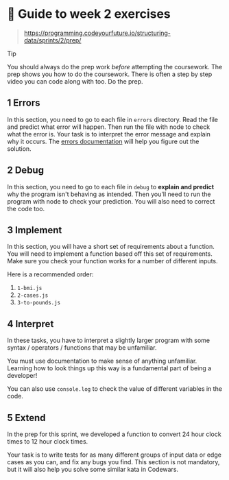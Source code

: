 # 🧭 Guide to week 2 exercises

> https://programming.codeyourfuture.io/structuring-data/sprints/2/prep/

> [!TIP]
> You should always do the prep work _before_ attempting the coursework.
> The prep shows you how to do the coursework.
> There is often a step by step video you can code along with too.
> Do the prep.

## 1 Errors

In this section, you need to go to each file in `errors` directory. Read the file and predict what error will happen. Then run the file with node to check what the error is. Your task is to interpret the error message and explain why it occurs. The [errors documentation](https://developer.mozilla.org/en-US/docs/Web/JavaScript/Reference/Errors) will help you figure out the solution.

## 2 Debug

In this section, you need to go to each file in `debug` to **explain and predict** why the program isn't behaving as intended. Then you'll need to run the program with node to check your prediction. You will also need to correct the code too.

## 3 Implement

In this section, you will have a short set of requirements about a function. You will need to implement a function based off this set of requirements. Make sure you check your function works for a number of different inputs.

Here is a recommended order:

1. `1-bmi.js`
1. `2-cases.js`
1. `3-to-pounds.js`

## 4 Interpret

In these tasks, you have to interpret a slightly larger program with some syntax / operators / functions that may be unfamiliar.

You must use documentation to make sense of anything unfamiliar. Learning how to look things up this way is a fundamental part of being a developer!

You can also use `console.log` to check the value of different variables in the code.

## 5 Extend

In the prep for this sprint, we developed a function to convert 24 hour clock times to 12 hour clock times.

Your task is to write tests for as many different groups of input data or edge cases as you can, and fix any bugs you find. This section is not mandatory, but it will also help you solve some similar kata in Codewars.
